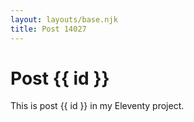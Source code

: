 ```yaml
---
layout: layouts/base.njk
title: Post 14027
---
```


# Post {{ id }}

This is post {{ id }} in my Eleventy project.
